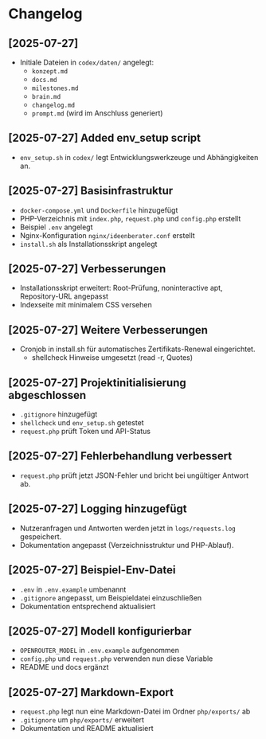 # Changelog

## [2025-07-27]
- Initiale Dateien in `codex/daten/` angelegt:
  - `konzept.md`
  - `docs.md`
  - `milestones.md`
  - `brain.md`
  - `changelog.md`
  - `prompt.md` (wird im Anschluss generiert)

## [2025-07-27] Added env_setup script
- `env_setup.sh` in `codex/` legt Entwicklungswerkzeuge und Abhängigkeiten an.

## [2025-07-27] Basisinfrastruktur
- `docker-compose.yml` und `Dockerfile` hinzugefügt
- PHP-Verzeichnis mit `index.php`, `request.php` und `config.php` erstellt
- Beispiel `.env` angelegt
- Nginx-Konfiguration `nginx/ideenberater.conf` erstellt
- `install.sh` als Installationsskript angelegt

## [2025-07-27] Verbesserungen
- Installationsskript erweitert: Root-Prüfung, noninteractive apt, Repository-URL angepasst
- Indexseite mit minimalem CSS versehen

## [2025-07-27] Weitere Verbesserungen
- Cronjob in install.sh für automatisches Zertifikats-Renewal eingerichtet.
  - shellcheck Hinweise umgesetzt (read -r, Quotes)

## [2025-07-27] Projektinitialisierung abgeschlossen
- `.gitignore` hinzugefügt
- `shellcheck` und `env_setup.sh` getestet
- `request.php` prüft Token und API-Status

## [2025-07-27] Fehlerbehandlung verbessert
- `request.php` prüft jetzt JSON-Fehler und bricht bei ungültiger Antwort ab.

## [2025-07-27] Logging hinzugefügt
- Nutzeranfragen und Antworten werden jetzt in `logs/requests.log` gespeichert.
- Dokumentation angepasst (Verzeichnisstruktur und PHP-Ablauf).

## [2025-07-27] Beispiel-Env-Datei
- `.env` in `.env.example` umbenannt
- `.gitignore` angepasst, um Beispieldatei einzuschließen
- Dokumentation entsprechend aktualisiert

## [2025-07-27] Modell konfigurierbar
- `OPENROUTER_MODEL` in `.env.example` aufgenommen
- `config.php` und `request.php` verwenden nun diese Variable
- README und docs ergänzt

## [2025-07-27] Markdown-Export
- `request.php` legt nun eine Markdown-Datei im Ordner `php/exports/` ab
- `.gitignore` um `php/exports/` erweitert
- Dokumentation und README aktualisiert
